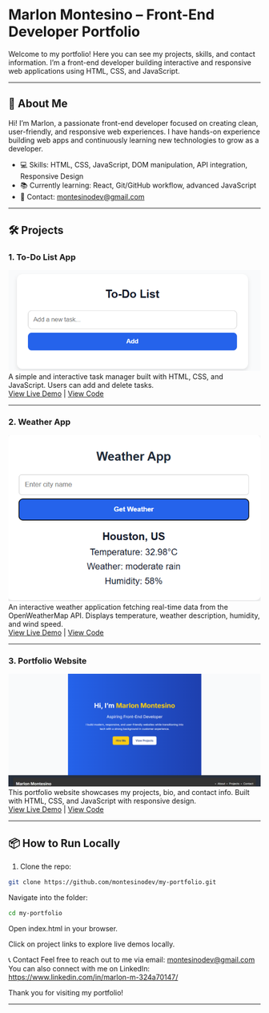 # Marlon Montesino – Front-End Developer Portfolio

Welcome to my portfolio! Here you can see my projects, skills, and contact information. I’m a front-end developer building interactive and responsive web applications using HTML, CSS, and JavaScript.

---

## 🌟 About Me

Hi! I’m Marlon, a passionate front-end developer focused on creating clean, user-friendly, and responsive web experiences. I have hands-on experience building web apps and continuously learning new technologies to grow as a developer.

- 💻 Skills: HTML, CSS, JavaScript, DOM manipulation, API integration, Responsive Design  
- 📚 Currently learning: React, Git/GitHub workflow, advanced JavaScript  
- 📧 Contact: montesinodev@gmail.com

---

## 🛠 Projects

### 1. To-Do List App
![To-Do App Screenshot](images/todo-screenshot.png)  
A simple and interactive task manager built with HTML, CSS, and JavaScript. Users can add and delete tasks.  
[View Live Demo](todo.html) | [View Code](https://github.com/montesinodev/my-portfolio/tree/main/todo.html)

---

### 2. Weather App
![Weather App Screenshot](images/weather-screenshot.png)  
An interactive weather application fetching real-time data from the OpenWeatherMap API. Displays temperature, weather description, humidity, and wind speed.  
[View Live Demo](weather.html) | [View Code](https://github.com/montesinodev/my-portfolio/tree/main/weather.html)

---

### 3. Portfolio Website
![Portfolio Screenshot](images/portfolio-screenshot.png)  
This portfolio website showcases my projects, bio, and contact info. Built with HTML, CSS, and JavaScript with responsive design.  
[View Live Demo](index.html) | [View Code](https://github.com/montesinodev/my-portfolio)

---

## 📦 How to Run Locally

1. Clone the repo:  
```bash
git clone https://github.com/montesinodev/my-portfolio.git

```
Navigate into the folder:

```bash
cd my-portfolio
```

Open index.html in your browser.

Click on project links to explore live demos locally.

📞 Contact
Feel free to reach out to me via email: montesinodev@gmail.com
You can also connect with me on LinkedIn: https://www.linkedin.com/in/marlon-m-324a70147/

Thank you for visiting my portfolio!

---

